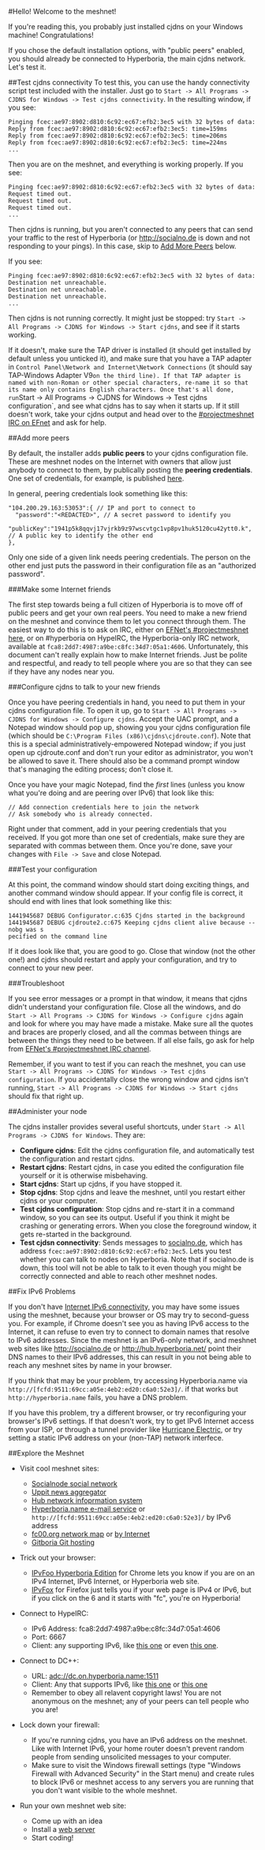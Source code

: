 #Hello! Welcome to the meshnet!

If you're reading this, you probably just installed cjdns on your Windows machine! Congratulations!

If you chose the default installation options, with "public peers" enabled, you should already be connected to Hyperboria, the main cjdns network. Let's test it.

##Test cjdns connectivity
To test this, you can use the handy connectivity script test included with the installer. Just go to `Start -> All Programs -> CJDNS for Windows -> Test cjdns connectivity`. In the resulting window, if you see:

```
Pinging fcec:ae97:8902:d810:6c92:ec67:efb2:3ec5 with 32 bytes of data:
Reply from fcec:ae97:8902:d810:6c92:ec67:efb2:3ec5: time=159ms
Reply from fcec:ae97:8902:d810:6c92:ec67:efb2:3ec5: time=206ms
Reply from fcec:ae97:8902:d810:6c92:ec67:efb2:3ec5: time=224ms
...
```

Then you are on the meshnet, and everything is working properly. If you see:

```
Pinging fcec:ae97:8902:d810:6c92:ec67:efb2:3ec5 with 32 bytes of data:
Request timed out.
Request timed out.
Request timed out.
...
```

Then cjdns is running, but you aren't connected to any peers that can send your traffic to the rest of Hyperboria (or http://socialno.de is down and not responding to your pings). In this case, skip to [Add More Peers](#add-more-peers) below.

If you see:

```
Pinging fcec:ae97:8902:d810:6c92:ec67:efb2:3ec5 with 32 bytes of data:
Destination net unreachable.
Destination net unreachable.
Destination net unreachable.
...
```

Then cjdns is not running correctly. It might just be stopped: try `Start -> All Programs -> CJDNS for Windows -> Start cjdns`, and see if it starts working.

If it doesn't, make sure the TAP driver is installed (it should get installed by default unless you unticked it), and make sure that you have a TAP adapter in `Control Panel\Network and Internet\Network Connections` (it should say TAP-Windows Adapter V9` on the third line). If that TAP adapter is named with non-Roman or other special characters, re-name it so that its name only contains English characters. Once that's all done, run `Start -> All Programs -> CJDNS for Windows -> Test cjdns configuration`, and see what cjdns has to say when it starts up. If it still doesn't work, take your cjdns output and head over to the [#projectmeshnet IRC on EFnet](http://chat.efnet.org:9090/?channels=#projectmeshnet) and ask for help.

##Add more peers

By default, the installer adds **public peers** to your cjdns configuration file. These are meshnet nodes on the Internet with owners that allow just anybody to connect to them, by publically posting the **peering credentials**. One set of credentials, for example, is published [here](http://transitiontech.ca/public).

In general, peering credentials look something like this:

```
"104.200.29.163:53053":{ // IP and port to connect to
  "password":"<REDACTED>", // A secret password to identify you
  "publicKey":"1941p5k8qqvj17vjrkb9z97wscvtgc1vp8pv1huk5120cu42ytt0.k", // A public key to identify the other end
},
```

Only one side of a given link needs peering credentials. The person on the other end just puts the password in their configuration file as an "authorized password".

###Make some Internet friends

The first step towards being a full citizen of Hyperboria is to move off of public peers and get your own real peers. You need to make a new friend on the meshnet and convince them to let you connect through them. The easiest way to do this is to ask on IRC, either on [EFNet's #projectmeshnet here](http://chat.efnet.org:9090/?channels=#projectmeshnet), or on #hyperboria on HypeIRC, the Hyperboria-only IRC network, available at `fca8:2dd7:4987:a9be:c8fc:34d7:05a1:4606`. Unfortunately, this document can't really explain how to make Internet friends. Just be polite and respectful, and ready to tell people where you are so that they can see if they have any nodes near you.

###Configure cjdns to talk to your new friends

Once you have peering credentials in hand, you need to put them in your cjdns configuration file. To open it up, go to `Start -> All Programs -> CJDNS for Windows -> Configure cjdns`. Accept the UAC prompt, and a Notepad window should pop up, showing you your cjdns configuration file (which should be `C:\Program Files (x86)\cjdns\cjdroute.conf`). Note that this is a special administratively-empowered Notepad window; if you just open up cjdroute.conf and don't run your editor as administrator, you won't be allowed to save it. There should also be a command prompt window that's managing the editing process; don't close it.

Once you have your magic Notepad, find the *first* lines (unless you know what you're doing and are peering over IPv6) that look like this:

```
// Add connection credentials here to join the network
// Ask somebody who is already connected.
```

Right under that comment, add in your peering credentials that you received. If you got more than one set of credentials, make sure they are separated with commas between them. Once you're done, save your changes with `File -> Save` and close Notepad.

###Test your configuration

At this point, the command window should start doing exciting things, and another command window should appear. If your config file is correct, it should end with lines that look something like this:

```
1441945687 DEBUG Configurator.c:635 Cjdns started in the background
1441945687 DEBUG cjdroute2.c:675 Keeping cjdns client alive because --nobg was s
pecified on the command line
```

If it does look like that, you are good to go. Close that window (not the other one!) and cjdns should restart and apply your configuration, and try to connect to your new peer.

###Troubleshoot

If you see error messages or a prompt in that window, it means that cjdns didn't understand your configuration file. Close all the windows, and do `Start -> All Programs -> CJDNS for Windows -> Configure cjdns` again and look for where you may have made a mistake. Make sure all the quotes and braces are properly closed, and all the commas between things are between the things they need to be between. If all else fails, go ask for help from [EFNet's #projectmeshnet IRC channel](http://chat.efnet.org:9090/?channels=#projectmeshnet).

Remember, if you want to test if you can reach the meshnet, you can use `Start -> All Programs -> CJDNS for Windows -> Test cjdns configuration`. If you accidentally close the wrong window and cjdns isn't running, `Start -> All Programs -> CJDNS for Windows -> Start cjdns` should fix that right up.

##Administer your node

The cjdns installer provides several useful shortcuts, under `Start -> All Programs -> CJDNS for Windows`. They are:

* **Configure cjdns**: Edit the cjdns configuration file, and automatically test the configuration and restart cjdns.
* **Restart cjdns**: Restart cjdns, in case you edited the configuration file yourself or it is otherwise misbehaving.
* **Start cjdns**: Start up cjdns, if you have stopped it.
* **Stop cjdns**: Stop cjdns and leave the meshnet, until you restart either cjdns or your computer.
* **Test cjdns configuration**: Stop cjdns and re-start it in a command window, so you can see its output. Useful if you think it might be crashing or generating errors. When you close the foreground window, it gets re-started in the background.
* **Test cjdsn connectivity**: Sends messages to [socialno.de](http://socialno.de), which has address `fcec:ae97:8902:d810:6c92:ec67:efb2:3ec5`. Lets you test whether you can talk to nodes on Hyperboria. Note that if socialno.de is down, this tool will not be able to talk to it even though you might be correctly connected and able to reach other meshnet nodes.

##Fix IPv6 Problems

If you don't have [Internet IPv6 connectivity](http://test-ipv6.com/), you may have some issues using the meshnet, because your browser or OS may try to second-guess you. For example, if Chrome doesn't see you as having IPv6 access to the Internet, it can refuse to even try to connect to domain names that resolve to IPv6 addresses. Since the meshnet is an IPv6-only network, and meshnet web sites like http://socialno.de or http://hub.hyperboria.net/ point their DNS names to their IPv6 addresses, this can result in you not being able to reach any meshnet sites by name in your browser.

If you think that may be your problem, try accessing Hyperboria.name via `http://[fcfd:9511:69cc:a05e:4eb2:ed20:c6a0:52e3]/`. if that works but `http://hyperboria.name` fails, you have a DNS problem.

If you have this problem, try a different browser, or try reconfiguring your browser's IPv6 settings. If that doesn't work, try to get IPv6 Internet access from your ISP, or through a tunnel provider like [Hurricane Electric](https://tunnelbroker.net/), or try setting a static IPv6 address on your (non-TAP) network interfece.

##Explore the Meshnet

* Visit cool meshnet sites:
    * [Socialnode social network](http://socialno.de)
    * [Uppit news aggregator](http://uppit.us)
    * [Hub network infoprmation system](http://hub.hyperboria.net)
    * [Hyperboria.name e-mail service](http://hyperboria.name) or `http://[fcfd:9511:69cc:a05e:4eb2:ed20:c6a0:52e3]/` by IPv6 address
    * [fc00.org network map](http://h.fc00.org) or [by Internet](http://fc00.org)
    * [Gitboria Git hosting](http://gitboria.com)
    
* Trick out your browser:
    * [IPvFoo Hyperboria Edition](https://chrome.google.com/webstore/detail/ipvfoo-hyperboria-edition/klnbkhdpiindiigfpbblonnajhcagpmk?hl=en) for Chrome lets you know if you are on an IPv4 Internet, IPv6 Internet, or Hyperboria web site.
    * [IPvFox](https://addons.mozilla.org/en-US/firefox/addon/ipvfox/) for Firefox just tells you if your web page is IPv4 or IPv6, but if you click on the 6 and it starts with "fc", you're on Hyperboria!
    
* Connect to HypeIRC:
    * IPv6 Address: fca8:2dd7:4987:a9be:c8fc:34d7:05a1:4606
    * Port: 6667
    * Client: any supporting IPv6, like [this one](http://www.adiirc.com/) or even [this one](http://www.mirc.com/).
    
* Connect to DC++:
    * URL: [adc://dc.on.hyperboria.name:1511](adc://dc.on.hyperboria.name:1511)
    * Client: Any that supports IPv6, like [this one](http://dcplusplus.sourceforge.net/) or [this one](http://www.airdcpp.net/)
    * Remember to obey all relavent copyright laws! You are not anonymous on the meshnet; any of your peers can tell people who you are!
    
* Lock down your firewall:
    * If you're running cjdns, you have an IPv6 address on the meshnet. Like with Internet IPv6, your home router doesn't prevent random people from sending unsolicited messages to your computer.
    * Make sure to visit the Windows firewall settings (type "Windows Firewall with Advanced Security" in the Start menu) and create rules to block IPv6 or meshnet access to any servers you are running that you don't want visible to the whole meshnet.
    
* Run your own meshnet web site:
    * Come up with an idea
    * Install a [web server](http://www.aprelium.com/abyssws/)
    * Start coding!

    